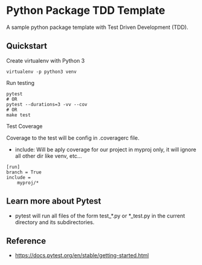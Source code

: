 # Python Package TDD Template

A sample python package template with Test Driven Development (TDD).

## Quickstart

Create virtualenv with Python 3

```shell
virtualenv -p python3 venv
```

Run testing

```shell
pytest
# OR
pytest --durations=3 -vv --cov
# OR
make test
```

Test Coverage

Coverage to the test will be config in .coveragerc file.

- include: Will be aply coverage for our project in myproj only, it will ignore all other dir like venv, etc...

```shell
[run]
branch = True
include =
    myproj/*
```

## Learn more about Pytest 

- pytest will run all files of the form test_*.py or *_test.py in the current directory and its subdirectories.

## Reference

- https://docs.pytest.org/en/stable/getting-started.html
